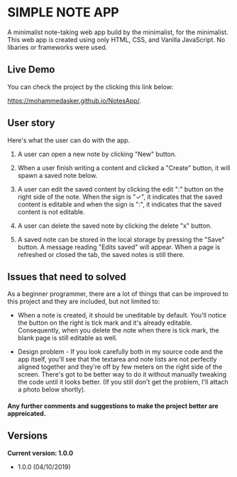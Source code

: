 # SIMPLE NOTE APP

A minimalist note-taking web app build by the minimalist, for the minimalist. This web app is created using only HTML, CSS, and Vanilla JavaScript. No libaries or frameworks were used.

## Live Demo

You can check the project by the clicking this link below:

https://mohammedasker.github.io/NotesApp/.

## User story
Here's what the user can do with the app.

1. A user can open a new note by clicking "New" button.

2. When a user finish writing a content and clicked a "Create" button, it will spawn a saved note below.

3. A user can edit the saved content by clicking the edit ":" button on the right side of the note. When the sign is "✓", it indicates that the saved content is editable and when the sign is ":", it indicates that the saved content is not editable.

4. A user can delete the saved note by clicking the delete "x" button.

5. A saved note can be stored in the local storage by pressing the "Save" button. A message reading "Edits saved" will appear. When a page is refreshed or closed the tab, the saved notes is still there.

## Issues that need to solved

As a beginner programmer, there are a lot of things that can be improved to this project and they are included, but not limited to:

-  When a note is created, it should be uneditable by default. You'll notice the button on the right is tick mark and it's already editable. Consequently, when you delete the note when there is tick mark, the blank page is still editable as well.

- Design problem - If you look carefully both in my source code and the app itself, you'll see that the textarea and note lists are not perfectly aligned together and they're off by few meters on the right side of the screen. There's got to be better way to do it without manually tweaking the code until it looks better. (If you still don't get the problem, I'll attach a photo below shortly).

#### Any further comments and suggestions to make the project better are appreicated.

## Versions
<b>Current version: 1.0.0</b>
<ul>
	<li>1.0.0 (04/10/2019)</li>
</ul>